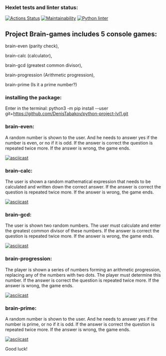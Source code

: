 ### Hexlet tests and linter status:
[![Actions Status](https://github.com/DenisTabakov/python-project-lvl1/workflows/hexlet-check/badge.svg)](https://github.com/DenisTabakov/python-project-lvl1/actions)
[![Maintainability](https://api.codeclimate.com/v1/badges/a99a88d28ad37a79dbf6/maintainability)](https://codeclimate.com/github/DenisTabakov/python-project-lvl1)
[![Python linter](https://github.com/DenisTabakov/python-project-lvl1/actions/workflows/linter_flake8.yml/badge.svg)](https://github.com/DenisTabakov/python-project-lvl1/actions/workflows/linter_flake8.yml)

## Project Brain-games includes 5 console games:
brain-even (parity check),

brain-calc (calculator),

brain-gcd (greatest common divisor),

brain-progression (Arithmetic progression),

brain-prime (Is it a prime number?)

### installing the package:
Enter in the terminal: python3 -m pip install --user git+https://github.com/DenisTabakov/python-project-lvl1.git

### brain-even:
A random number is shown to the user. And he needs to answer yes if the number is even, or no if it is odd.
If the answer is correct the question is repeated twice more. If the answer is wrong, the game ends.

[![asciicast](https://asciinema.org/a/jtXFfH17Ae13U9nOS5LXxkbYE.png)](https://asciinema.org/a/jtXFfH17Ae13U9nOS5LXxkbYE)

### brain-calc:
The user is shown a random mathematical expression that needs to be calculated and written down the correct answer. If the answer is correct the question is repeated twice more. If the answer is wrong, the game ends.

[![asciicast](https://asciinema.org/a/UY7h0IsUWMHK2KKukw8j9aIcr.png)](https://asciinema.org/a/UY7h0IsUWMHK2KKukw8j9aIcr)

### brain-gcd:
The user is shown two random numbers. The user must calculate and enter the greatest common divisor of these numbers. If the answer is correct the question is repeated twice more. If the answer is wrong, the game ends.

[![asciicast](https://asciinema.org/a/a1fLh7kSGpYHjwfKpzdSa0UxP.png)](https://asciinema.org/a/a1fLh7kSGpYHjwfKpzdSa0UxP)

### brain-progression:
The player is shown a series of numbers forming an arithmetic progression, replacing any of the numbers with two dots. The player must determine this number. If the answer is correct the question is repeated twice more. If the answer is wrong, the game ends.

[![asciicast](https://asciinema.org/a/wDxmiNlMzGbs028wl1JWqU7WD.png)](https://asciinema.org/a/wDxmiNlMzGbs028wl1JWqU7WD)

### brain-prime:
A random number is shown to the user. And he needs to answer yes if the number is prime, or no if it is odd.
If the answer is correct the question is repeated twice more. If the answer is wrong, the game ends.

[![asciicast](https://asciinema.org/a/M6H2JZB1WIdx9O2lEbG61jolg.png)](https://asciinema.org/a/M6H2JZB1WIdx9O2lEbG61jolg)

Good luck!

